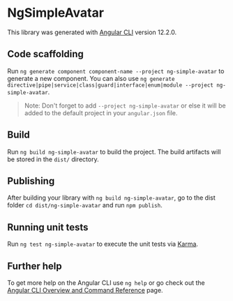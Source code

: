 # NgSimpleAvatar

This library was generated with [Angular CLI](https://github.com/angular/angular-cli) version 12.2.0.

## Code scaffolding

Run `ng generate component component-name --project ng-simple-avatar` to generate a new component. You can also use `ng generate directive|pipe|service|class|guard|interface|enum|module --project ng-simple-avatar`.
> Note: Don't forget to add `--project ng-simple-avatar` or else it will be added to the default project in your `angular.json` file. 

## Build

Run `ng build ng-simple-avatar` to build the project. The build artifacts will be stored in the `dist/` directory.

## Publishing

After building your library with `ng build ng-simple-avatar`, go to the dist folder `cd dist/ng-simple-avatar` and run `npm publish`.

## Running unit tests

Run `ng test ng-simple-avatar` to execute the unit tests via [Karma](https://karma-runner.github.io).

## Further help

To get more help on the Angular CLI use `ng help` or go check out the [Angular CLI Overview and Command Reference](https://angular.io/cli) page.
